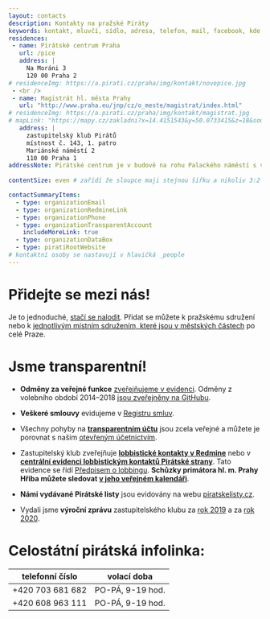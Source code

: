 ```yaml
---
layout: contacts
description: Kontakty na pražské Piráty
keywords: kontakt, mluvčí, sídlo, adresa, telefon, mail, facebook, kde najdu, kde jsou, pirati praha, praha
residences:
 - name: Pirátské centrum Praha
   url: /pice
   address: |
     Na Moráni 3
     120 00 Praha 2
# residenceImg: https://a.pirati.cz/praha/img/kontakt/novepice.jpg
 - <br />
 - name: Magistrát hl. města Prahy
   url: "http://www.praha.eu/jnp/cz/o_meste/magistrat/index.html"
# residenceImg: https://a.pirati.cz/praha/img/kontakt/magistrat.jpg
# mapLink: "https://mapy.cz/zakladni?x=14.4151543&y=50.0733415&z=18&source=addr&id=9018965&q=Na%20Mor%C3%A1ni%203"
   address: |
     zastupitelský klub Pirátů
     místnost č. 143, 1. patro
     Mariánské náměstí 2 
     110 00 Praha 1
addressNote: Pirátské centrum je v budově na rohu Palackého náměstí s velkým displejem, v oknech je grafika Pirátů. Na Magistrátu sídlíme v 1. patře
   
contentSize: even # zařídí že sloupce maji stejnou šířku a nikoliv 3:2 jak je default 

contactSummaryItems:
  - type: organizationEmail
  - type: organizationRedmineLink
  - type: organizationPhone
  - type: organizationTransparentAccount
    includeMoreLink: true
  - type: organizationDataBox
  - type: piratiRootWebsite
# kontaktní osoby se nastavují v hlavičká _people
---
```


# Přidejte se mezi nás!
Je to jednoduché, [stačí se nalodit](https://nalodeni.pirati.cz/). Přidat se můžete k pražskému sdružení nebo k [jednotlivým místním sdružením, které jsou v městských částech](/lide/mestske-casti) po celé Praze.

# Jsme transparentní!
* **Odměny za veřejné funkce** [zveřejňujeme v evidenci](https://nalodeni.pirati.cz/odmeny). Odměny z volebního období 2014–2018 [jsou zveřejněny na GitHubu](https://github.com/pirati-cz/KlubPraha/tree/master/odmeny).

* **Veškeré smlouvy** evidujeme v [Registru smluv](http://smlouvy.pirati.cz).

* Všechny pohyby na [**transparentním účtu**](https://ucet.pirati.cz) jsou zcela veřejné a můžete je porovnat s našim <a href="https://piroplaceni.pirati.cz">otevřeným účetnictvím</a>.

* Zastupitelský klub zveřejňuje [**lobbistické kontakty v Redmine**](https://redmine.pirati.cz/projects/praha/issues?utf8=%E2%9C%93&set_filter=1&f[]=tracker_id&op[tracker_id]=%3D&v[tracker_id][]=13&f[]=&c[]=tracker&c[]=status&c[]=priority&c[]=subject&c[]=assigned_to&c[]=updated_on&group_by=) nebo v [**centrální evidenci lobbistickým kontaktů Pirátské strany**](http://evidence.pirati.cz). Tato evidence se řídí <a href="https://www.pirati.cz/rules/prl">Předpisem o lobbingu</a>. **Schůzky primátora hl. m. Prahy Hřiba můžete sledovat [v jeho veřejném kalendáři](https://posta.mepnet.cz/OWA/calendar/b64e9279be6d463fa47eda3a8ad90b25@praha.eu/59c6d354ff484778a809142c3ec1bf1610958277075503968005/calendar.html)**.

* **Námi vydávané Pirátské listy** jsou evidovány na webu [piratskelisty.cz](https://www.piratskelisty.cz/clanek-2015-vsechny-verze-kvetnovych-piratskych-listu-ve-formatu-pdf).

* Vydali jsme **výroční zprávu** zastupitelského klubu za [rok 2019](https://github.com/pirati-web/praha.pirati.cz/blob/master/assets/pdf/vz-2019/vz-2019-web.pdf) a za [rok 2020](https://a.pirati.cz/praha/pdf/VZ-2020-4.pdf).

# Celostátní pirátská infolinka:  

| telefonní číslo            | volací doba      |
|----------------------------|-------------------|
| +420 703 681 682           | PO-PÁ, 9-19 hod.  |
| +420 608 963 111           | PO-PÁ, 9-19 hod.  |
